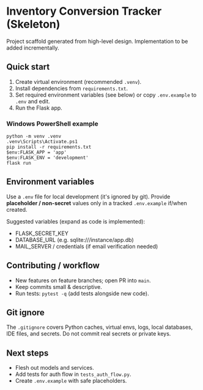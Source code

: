 # Inventory Conversion Tracker (Skeleton)

Project scaffold generated from high-level design. Implementation to be added incrementally.

## Quick start

1. Create virtual environment (recommended `.venv`).
2. Install dependencies from `requirements.txt`.
3. Set required environment variables (see below) or copy `.env.example` to `.env` and edit.
4. Run the Flask app.

### Windows PowerShell example
```
python -m venv .venv
.venv\Scripts\Activate.ps1
pip install -r requirements.txt
$env:FLASK_APP = 'app'
$env:FLASK_ENV = 'development'
flask run
```

## Environment variables

Use a `.env` file for local development (it's ignored by git). Provide **placeholder / non-secret** values only in a tracked `.env.example` if/when created.

Suggested variables (expand as code is implemented):
- FLASK_SECRET_KEY
- DATABASE_URL (e.g. sqlite:///instance/app.db)
- MAIL_SERVER / credentials (if email verification needed)

## Contributing / workflow

- New features on feature branches; open PR into `main`.
- Keep commits small & descriptive.
- Run tests: `pytest -q` (add tests alongside new code).

## Git ignore

The `.gitignore` covers Python caches, virtual envs, logs, local databases, IDE files, and secrets. Do not commit real secrets or private keys.

## Next steps

- Flesh out models and services.
- Add tests for auth flow in `tests_auth_flow.py`.
- Create `.env.example` with safe placeholders.
